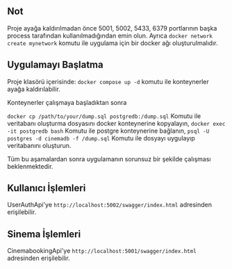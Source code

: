 ## Not
Proje ayağa kaldırılmadan önce 5001, 5002, 5433, 6379 portlarının başka process tarafından kullanılmadığından emin olun.
Ayrıca ```docker network create mynetwork``` komutu ile uygulama için bir docker ağı oluşturulmalıdır.

## Uygulamayı Başlatma
Proje klasörü içerisinde:
```docker compose up -d```
komutu ile konteynerler ayağa kaldırılabilir.

Konteynerler çalışmaya başladıktan sonra

```docker cp /path/to/your/dump.sql postgredb:/dump.sql``` Komutu ile veritabanı oluşturma dosyasını docker konteynerine kopyalayın,
```docker exec -it postgredb bash``` Komutu ile postgre konteynerine bağlanın,
```psql -U postgres -d cinemadb -f /dump.sql``` Komutu ile dosyayı uygulayıp veritabanını oluşturun.

Tüm bu aşamalardan sonra uygulamanın sorunsuz bir şekilde çalışması beklenmektedir.

## Kullanıcı İşlemleri
UserAuthApi'ye ```http://localhost:5002/swagger/index.html``` adresinden erişilebilir.

## Sinema İşlemleri
CinemabookingApi'ye ```http://localhost:5001/swagger/index.html``` adresinden erişilebilir.

